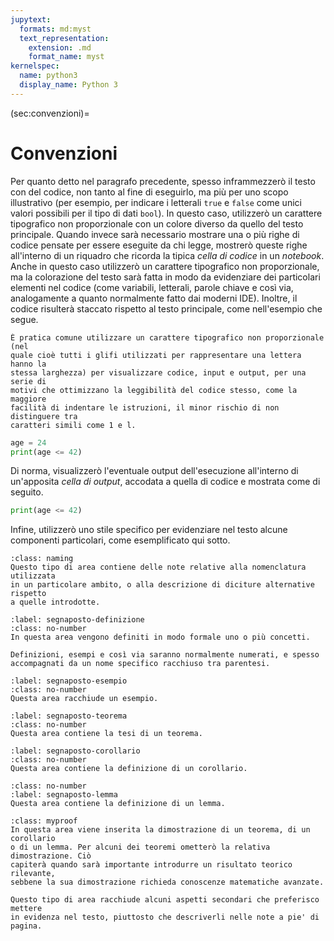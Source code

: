 ```yaml
---
jupytext:
  formats: md:myst
  text_representation:
    extension: .md
    format_name: myst
kernelspec:
  name: python3
  display_name: Python 3
---
```


(sec:convenzioni)=
# Convenzioni

Per quanto detto nel paragrafo precedente, spesso inframmezzerò il testo con
del codice, non tanto al fine di eseguirlo, ma più per uno scopo illustrativo
(per esempio, per indicare i letterali `true` e `false` come unici valori
possibili per il tipo di dati `bool`). In questo caso, utilizzerò un carattere
tipografico non proporzionale con un colore diverso da quello del
testo principale. Quando invece sarà necessario mostrare una o più righe di
codice pensate per essere eseguite da chi legge, mostrerò queste righe 
all'interno di un riquadro che ricorda la tipica _cella di codice_ in un
_notebook_. Anche in questo caso utilizzerò un carattere tipografico non
proporzionale, ma la colorazione del testo sarà fatta in modo da evidenziare
dei particolari elementi nel codice (come variabili, letterali, parole chiave
e così via, analogamente a quanto normalmente fatto dai moderni IDE). Inoltre,
il codice risulterà staccato rispetto al testo principale, come nell'esempio
che segue.
```{margin}
È pratica comune utilizzare un carattere tipografico non proporzionale (nel
quale cioè tutti i glifi utilizzati per rappresentare una lettera hanno la
stessa larghezza) per visualizzare codice, input e output, per una serie di
motivi che ottimizzano la leggibilità del codice stesso, come la maggiore
facilità di indentare le istruzioni, il minor rischio di non distinguere tra
caratteri simili come 1 e l.
```

```python
age = 24
print(age <= 42)
```

Di norma, visualizzerò l'eventuale output dell'esecuzione all'interno di
un'apposita _cella di output_, accodata a quella di codice e mostrata come
di seguito.

```python
print(age <= 42)
```

Infine, utilizzerò uno stile specifico per evidenziare nel testo alcune
componenti particolari, come esemplificato qui sotto.

```{admonition} _
:class: naming
Questo tipo di area contiene delle note relative alla nomenclatura utilizzata
in un particolare ambito, o alla descrizione di diciture alternative rispetto
a quelle introdotte.
```

```{prf:definition}
:label: segnaposto-definizione
:class: no-number
In questa area vengono definiti in modo formale uno o più concetti.
```
```{margin}
Definizioni, esempi e così via saranno normalmente numerati, e spesso
accompagnati da un nome specifico racchiuso tra parentesi.
```

```{prf:example}
:label: segnaposto-esempio
:class: no-number
Questa area racchiude un esempio.
```

````{prf:theorem}
:label: segnaposto-teorema
:class: no-number
Questa area contiene la tesi di un teorema.
````

```{prf:corollary}
:label: segnaposto-corollario
:class: no-number
Questa area contiene la definizione di un corollario.
```

```{prf:lemma}
:class: no-number
:label: segnaposto-lemma
Questa area contiene la definizione di un lemma.
```

```{admonition} _
:class: myproof
In questa area viene inserita la dimostrazione di un teorema, di un corollario
o di un lemma. Per alcuni dei teoremi ometterò la relativa dimostrazione. Ciò
capiterà quando sarà importante introdurre un risultato teorico rilevante,
sebbene la sua dimostrazione richieda conoscenze matematiche avanzate.
```

```{note}
Questo tipo di area racchiude alcuni aspetti secondari che preferisco mettere
in evidenza nel testo, piuttosto che descriverli nelle note a pie' di pagina.
```


